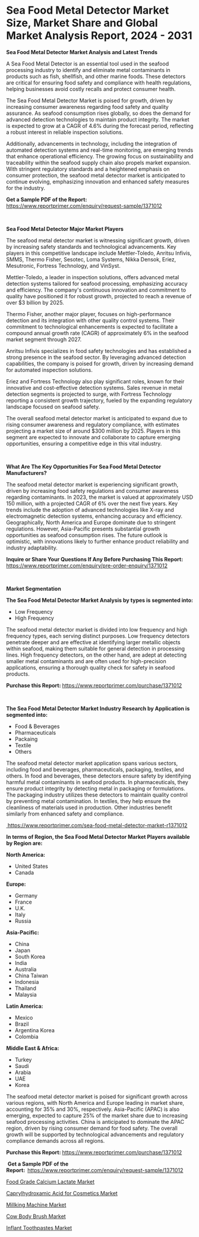 <p><h1>Sea Food Metal Detector Market Size, Market Share and Global Market Analysis Report, 2024 - 2031</h1></p><p><strong>Sea Food Metal Detector Market Analysis and Latest Trends</strong></p>
<p><p>A Sea Food Metal Detector is an essential tool used in the seafood processing industry to identify and eliminate metal contaminants in products such as fish, shellfish, and other marine foods. These detectors are critical for ensuring food safety and compliance with health regulations, helping businesses avoid costly recalls and protect consumer health.</p><p>The Sea Food Metal Detector Market is poised for growth, driven by increasing consumer awareness regarding food safety and quality assurance. As seafood consumption rises globally, so does the demand for advanced detection technologies to maintain product integrity. The market is expected to grow at a CAGR of 4.6% during the forecast period, reflecting a robust interest in reliable inspection solutions.</p><p>Additionally, advancements in technology, including the integration of automated detection systems and real-time monitoring, are emerging trends that enhance operational efficiency. The growing focus on sustainability and traceability within the seafood supply chain also propels market expansion. With stringent regulatory standards and a heightened emphasis on consumer protection, the seafood metal detector market is anticipated to continue evolving, emphasizing innovation and enhanced safety measures for the industry.</p></p>
<p><strong>Get a Sample PDF of the Report:&nbsp;</strong> <a href="https://www.reportprimer.com/enquiry/request-sample/1371012">https://www.reportprimer.com/enquiry/request-sample/1371012</a></p>
<p>&nbsp;</p>
<p><strong>Sea Food Metal Detector Major Market Players</strong></p>
<p><p>The seafood metal detector market is witnessing significant growth, driven by increasing safety standards and technological advancements. Key players in this competitive landscape include Mettler-Toledo, Anritsu Infivis, SMMS, Thermo Fisher, Sesotec, Loma Systems, Nikka Densok, Eriez, Mesutronic, Fortress Technology, and VinSyst.</p><p>Mettler-Toledo, a leader in inspection solutions, offers advanced metal detection systems tailored for seafood processing, emphasizing accuracy and efficiency. The company's continuous innovation and commitment to quality have positioned it for robust growth, projected to reach a revenue of over $3 billion by 2025.</p><p>Thermo Fisher, another major player, focuses on high-performance detection and its integration with other quality control systems. Their commitment to technological enhancements is expected to facilitate a compound annual growth rate (CAGR) of approximately 6% in the seafood market segment through 2027.</p><p>Anritsu Infivis specializes in food safety technologies and has established a strong presence in the seafood sector. By leveraging advanced detection capabilities, the company is poised for growth, driven by increasing demand for automated inspection solutions.</p><p>Eriez and Fortress Technology also play significant roles, known for their innovative and cost-effective detection systems. Sales revenue in metal detection segments is projected to surge, with Fortress Technology reporting a consistent growth trajectory, fueled by the expanding regulatory landscape focused on seafood safety.</p><p>The overall seafood metal detector market is anticipated to expand due to rising consumer awareness and regulatory compliance, with estimates projecting a market size of around $300 million by 2025. Players in this segment are expected to innovate and collaborate to capture emerging opportunities, ensuring a competitive edge in this vital industry.</p></p>
<p>&nbsp;</p>
<p><strong>What Are The Key Opportunities For Sea Food Metal Detector Manufacturers?</strong></p>
<p><p>The seafood metal detector market is experiencing significant growth, driven by increasing food safety regulations and consumer awareness regarding contaminants. In 2023, the market is valued at approximately USD 150 million, with a projected CAGR of 6% over the next five years. Key trends include the adoption of advanced technologies like X-ray and electromagnetic detection systems, enhancing accuracy and efficiency. Geographically, North America and Europe dominate due to stringent regulations. However, Asia-Pacific presents substantial growth opportunities as seafood consumption rises. The future outlook is optimistic, with innovations likely to further enhance product reliability and industry adaptability.</p></p>
<p><strong>Inquire or Share Your Questions If Any Before Purchasing This Report:</strong> <a href="https://www.reportprimer.com/enquiry/pre-order-enquiry/1371012">https://www.reportprimer.com/enquiry/pre-order-enquiry/1371012</a></p>
<p>&nbsp;</p>
<p><strong>Market Segmentation</strong></p>
<p><strong>The Sea Food Metal Detector Market Analysis by types is segmented into:</strong></p>
<p><ul><li>Low Frequency</li><li>High Frequency</li></ul></p>
<p><p>The seafood metal detector market is divided into low frequency and high frequency types, each serving distinct purposes. Low frequency detectors penetrate deeper and are effective at identifying larger metallic objects within seafood, making them suitable for general detection in processing lines. High frequency detectors, on the other hand, are adept at detecting smaller metal contaminants and are often used for high-precision applications, ensuring a thorough quality check for safety in seafood products.</p></p>
<p><strong>Purchase this Report:&nbsp;</strong><a href="https://www.reportprimer.com/purchase/1371012">https://www.reportprimer.com/purchase/1371012</a></p>
<p>&nbsp;</p>
<p><strong>The Sea Food Metal Detector Market Industry Research by Application is segmented into:</strong></p>
<p><ul><li>Food & Beverages</li><li>Pharmaceuticals</li><li>Packaing</li><li>Textile</li><li>Others</li></ul></p>
<p><p>The seafood metal detector market application spans various sectors, including food and beverages, pharmaceuticals, packaging, textiles, and others. In food and beverages, these detectors ensure safety by identifying harmful metal contaminants in seafood products. In pharmaceuticals, they ensure product integrity by detecting metal in packaging or formulations. The packaging industry utilizes these detectors to maintain quality control by preventing metal contamination. In textiles, they help ensure the cleanliness of materials used in production. Other industries benefit similarly from enhanced safety and compliance.</p></p>
<p><a href="https://www.reportprimer.com/sea-food-metal-detector-market-r1371012">&nbsp;https://www.reportprimer.com/sea-food-metal-detector-market-r1371012</a></p>
<p><strong>In terms of Region, the Sea Food Metal Detector Market Players available by Region are:</strong></p>
<p>
    <p> <strong> North America: </strong>
        <ul>
            <li>United States</li>
            <li>Canada</li>
        </ul>
        </p> 
    <p> <strong> Europe: </strong>
        <ul>
            <li>Germany</li>
            <li>France</li>
            <li>U.K.</li>
            <li>Italy</li>
            <li>Russia</li>
        </ul>
        </p> 
    <p> <strong> Asia-Pacific: </strong>
        <ul>
            <li>China</li>
            <li>Japan</li>
            <li>South Korea</li>
            <li>India</li>
            <li>Australia</li>
            <li>China Taiwan</li>
            <li>Indonesia</li>
            <li>Thailand</li>
            <li>Malaysia</li>
        </ul>
        </p> 
    <p> <strong> Latin America: </strong>
        <ul>
            <li>Mexico</li>
            <li>Brazil</li>
            <li>Argentina Korea</li>
            <li>Colombia</li>
        </ul>
        </p> 
    <p> <strong> Middle East & Africa: </strong>
        <ul>
            <li>Turkey</li>
            <li>Saudi</li>
            <li>Arabia</li>
            <li>UAE</li>
            <li>Korea</li>
        </ul>
    </p>
    </p>
<p><p>The seafood metal detector market is poised for significant growth across various regions, with North America and Europe leading in market share, accounting for 35% and 30%, respectively. Asia-Pacific (APAC) is also emerging, expected to capture 25% of the market share due to increasing seafood processing activities. China is anticipated to dominate the APAC region, driven by rising consumer demand for food safety. The overall growth will be supported by technological advancements and regulatory compliance demands across all regions.</p></p>
<p><strong>Purchase this Report: </strong><a href="https://www.reportprimer.com/purchase/1371012">https://www.reportprimer.com/purchase/1371012</a></p>
<p>&nbsp;<strong>Get a Sample PDF of the Report:&nbsp;&nbsp;</strong><a href="https://www.reportprimer.com/enquiry/request-sample/1371012">https://www.reportprimer.com/enquiry/request-sample/1371012</a></p>
<p><strong></strong></p>
<p><p><a href="https://issuu.com/reportprime-2/docs/food-grade-calcium-lactate-market-s_54b5db35a1e777">Food Grade Calcium Lactate Market</a></p><p><a href="https://issuu.com/reportprime-2/docs/caprylhydroxamic-acid-for-cosmetics_98a0b429927323">Caprylhydroxamic Acid for Cosmetics Market</a></p><p><a href="https://www.linkedin.com/pulse/millking-machine-market-global-regional-analysis-focus-98xbe">Millking Machine Market</a></p><p><a href="https://www.linkedin.com/pulse/how-cow-body-brush-market-changing-from-2024-2031-dragnet-analytics-a8rze">Cow Body Brush Market</a></p><p><a href="https://medium.com/@romechristian78/a-comprehensive-look-at-product-type-fluoride-toothpastes-chinese-herbal-toothpaste-antiphlogistic-7890478714b2">Inflant Toothpastes Market</a></p></p>